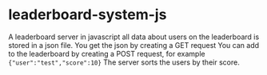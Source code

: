 # leaderboard-system-js
A leaderboard server in javascript
all data about users on the leaderboard is stored in a json file.
You get the json by creating a GET request
You can add to the leaderboard by creating a POST request, for example `{"user":"test","score":10}`
The server sorts the users by their score.